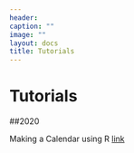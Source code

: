 ```yaml
---
header:
caption: ""
image: ""
layout: docs
title: Tutorials
---
```

# Tutorials

##2020

Making a Calendar using R [link](https://www.meltemodabas.net/tutorial/make_a_calendar)
